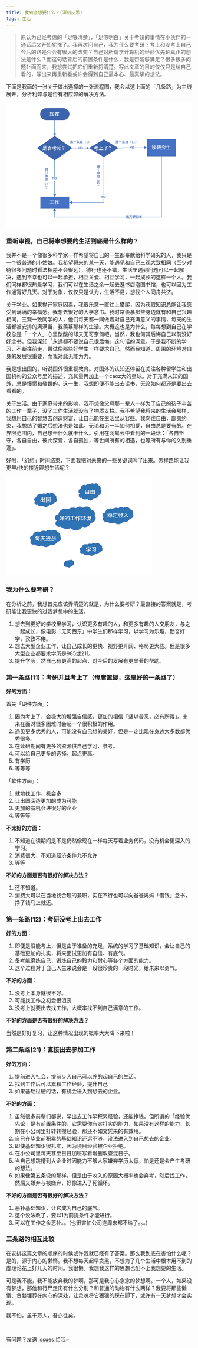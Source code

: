 ```yaml
---
title: 我到底想要什么？(深刻反思)
tags: 生活
---
```


> 原认为已经考虑的「足够清楚」，「足够明白」关于考研的事情在小伙伴的一通话后又开始犹豫了。我再次问自己，我为什么要考研？考上和没考上自己今后的路是否会有很大的改变？自己对所谓学计算机的经验优先论真正的想法是什么？而这句话背后的前置条件是什么，我是否能够满足？很多很多问题扑面而来，我想尝试把它们重新捋清楚。写此文章的目的仅仅只是给自己看的，写出来再重新看或许会得到自己最本心、最真挚的想法。

下面是我画的一张关于做出选择的一张流程图，我会以这上面的「几条路」为主线展开，分析利弊与是否有相应弊的解决方法。

![dOnpostgraduate(do or not to take the entrance for postgraduate)](/images/dOnpostgraduate.png)

### 重新审视，自己将来想要的生活到底是什么样的？

我并不是一个像很多科学家一样希望将自己的一生都奉献给科学研究的人，我只是一个很普通的小姑娘。我希望将来的某一天，能遇见和自己三观大致相同（至少对待很多问题时看法相差不会很远），德行也还不错，生活里遇到问题可以一起解决，遇到不幸也可以一起承担，相互关爱、相互学习，一起成长的这样一个人。我们同样都很热爱学习，我们可以在生活之余一起去逛书店泡图书馆，也可以因为工作通宵好几天。对于对象，仅仅只是认为，生活不易，想找个人同舟共济。

关于学业。如果抛开家庭因素，我很乐意一直往上攀爬，因为获取知识总能让我感受到满满的幸福感。我想去很好的大学念书。我时常羡慕那些身边就有和自己兴趣相同，三观一致同学的人，他们每天都一同做着对自己充满意义的事情，每天的生活都被安排的满满当，我羡慕那样的生活。大概这也是为什么，每每想到自己在学校总是「一个人」心里酸酸的却又无可奈何吧。当然，我也何其后悔自己以前没好好念书，但我深知「永远都不要说自己很后悔」这句话的深意。于是我不断的学习，不断往前走，尝试像那些好学生一样要求自己，然而我知道，周围的环境对自身的发展很重要，而我对此无能为力。

我是想出国的，听说国外很重视教育。对国外的认知还停留在关注各种留学生和出国机构的公众号里的描述，充其量再加上一个caoz大的星球。对于充满未知的国外，总是憧憬和敬畏的。这一生，我想即便不能出去读书，无论如何都还是要出去看看的。

关于生活。由于家庭带来的影响，我不想像父母那一辈人一样为了自己的孩子辛苦的工作一辈子，没了工作生活就没有了物质支柱。我不希望我将来的生活会那样，我想用自己的智慧去创造财富，让自己能在生活里从容些。我向往自由，鄙夷约束，我想结了婚之后想法也是如此。无论和另一半如何相爱，自由总是要有的。在界限范围内，自己想干什么就干什么。引用在网易云中看到的一段话：「各自坚守，各自自由，彼此深爱，各自孤独，等世间所有的相遇，也等所有与你的久别重逢」。

好啦，「幻想」时间结束，下面我把对未来的一些关键词写了出来。怎样路能让我更早/快的接近理想生活呢？

![keyWord)](/images/keyWord.png)

### 我为什么要考研？

在分析之前，我想首先应该弄清楚的就是，为什么要考研？最直接的答案就是，考研能让我更快的过我梦想中的生活。

1. 想去到更好的学校里学习，认识更多有趣的人，和更多有趣的人交朋友，与之一起成长，像电影「无问西东」中学生们那样学习，以学习为乐趣，勤奋好学，孜孜不倦。
2. 想去大型企业工作，让自己成长的更快、视野更开阔、格局更大些。但是很多大型企业都要求学历是985或211。
3. 提升学历，然自己有更高的起点，对今后的发展有更显著的帮助。

### 第一条路(11)：考研并且考上了（毋庸置疑，这是好的一条路了）

**好的方面：**

首先「硬件方面」：
  1. 因为考上了，会极大的增强自信感，更加的相信「坚以苦忍，必有所得」。未来在面对很多困难时会起一个很积极的作用。
  2. 遇见更多优秀的人，可能没有自己想的美好，但是一定比现在身边大多数都优秀很多。
  3. 在读研期间有更多的资源供自己学习、参考。
  4. 可以给自己更多的选择，起点更高。
  5. 有学历
  6. 等等等

「软件方面」：
  1. 就地找工作，机会多
  2. 让出国深造更加的成为可能
  3. 更加的有机会进很好的企业
  4. 等等等

**不太好的方面：**

  1. 不知道在读期间是不是仍然像现在一样每天写着业务代码，没有机会更深入的学习。
  2. 消费很大，不知道经济条件允不允许
  3. 等等

**不好的方面是否有很好的解决方法？**

  1. 还不知道。
  2. 消费大可以在当地找合理的兼职，实在不行也可以向爸爸妈妈「借钱」念书，挣了钱马上就还。

### 第一条路(12)：考研没考上出去工作

**好的方面：**

  1. 即便是没能考上，但是由于准备的充足，系统的学习了基础知识，会让自己的基础更加的扎实，将来面试更加有自信、有底气。
  2. 备考能磨练自己，锻炼自己的毅力和耐心等各个方面的能力。
  3. 这个过程对于自己人生来说会是一段很珍贵的一段时光，给未来以勇气。

**不好的方面：**

  1. 没考上本身就很不好。
  2. 可能找工作之初会很沮丧
  3. 没考上就要出去找工作，大概率找不到自己满意的工作。

**不好的方面是否有很好的解决方法？**

当然是好好复习，让这种情况出现的概率大大降下来啦！

### 第二条路(21)：直接出去参加工作

**好的方面：**

  1. 提前进入社会，提前步入自己可以养的起自己的生活。
  2. 找到工作后可以累积工作经验，提升自己
  3. 如果基础过硬的话，有机会进入到想去的企业。

**不好的方面：**

  1. 虽然很多前辈们都说，早出去工作早积累经验，还能挣钱。但所谓的「经验优先论」是有前置条件的，它需要你有实打实的能力，如果没有这样的能力，长期在小公司里打转转攒经验，那还不如文凭来的有效用。
  2. 自己在毕业前积累的基础知识还远不够，没法进入到自己想去的企业。
  3. 即使基础知识很扎实，因为项目经验被企业拒绝。
  4. 在小公司里每天甚至日日加班写着增删改查混日子。
  5. 当自己想跳槽到大企业时因能力不够人家嫌弃学历太低，怕是还是会产生考研的想法。
  6. 如果像第五条说的那样，但是由于收入的原因大概率也会弃考，然后找工作，然后又嫌弃与被嫌弃，好像进入了死循环。

**不好的方面是否有很好的解决方法？**

  1. 恶补基础知识，让它成为自己的底气。
  2. 这个没法改了，要以1为前提条件才能进行。
  3. 可以在工作之余恶补。。(也很害怕公司连周末都不给了。。。)

### 三条路的相互比较

在安排这篇文章的顺序的时候或许我就已经有了答案。那么我到底在害怕什么呢？是的，源于内心的懒惰。我不想每天起早贪黑，不想为了几个生活中根本用不到的虚理论花上好几天的时间。我很懒。我想我这样的思想也配不上我想要的生活。

可是我不能，我不能放弃我的梦啊，那可是我心心念念的梦想啊。一个人，如果没有梦想，那他和行尸走肉有什么分别？和普通的动物有什么两样？我要将那些懒惰、贪婪埋葬在内心的深处，让灵魂将它狠狠的踩在脚下，或许有一天梦想才会实现。

我不怕，虽千万人，吾亦往矣。

<br>

有问题？发送 [issues](http://syt-honey.github.io/about/) 给我~
